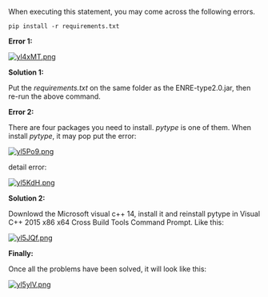 When executing this statement, you may come across the following errors.

```
pip install -r requirements.txt
```

**Error 1:**

[![yl4xMT.png](https://s3.ax1x.com/2021/02/04/yl4xMT.png)](https://imgchr.com/i/yl4xMT)

**Solution 1:**

Put the *requirements.txt* on the  same folder as the ENRE-type2.0.jar, then re-run the above command.

**Error 2:**

There are four packages you need to install. *pytype* is one of them. When install *pytype*, it may pop put the error:

[![yl5Po9.png](https://s3.ax1x.com/2021/02/04/yl5Po9.png)](https://imgchr.com/i/yl5Po9)

detail error:

[![yl5KdH.png](https://s3.ax1x.com/2021/02/04/yl5KdH.png)](https://imgchr.com/i/yl5KdH)

**Solution 2:**

Downlowd the Microsoft visual c++ 14,  install it and reinstall pytype in Visual C++ 2015 x86 x64 Cross Build Tools Command Prompt. Like this:

[![yl5JQf.png](https://s3.ax1x.com/2021/02/04/yl5JQf.png)](https://imgchr.com/i/yl5JQf)

**Finally:**

Once all the problems have been solved, it will look like this:

[![yl5ylV.png](https://s3.ax1x.com/2021/02/04/yl5ylV.png)](https://imgchr.com/i/yl5ylV)